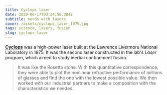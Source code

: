 ```yaml
---
title: Cyclops laser
date: 2020-06-17T03:24:56.384Z
subtitle: nerds with lasers
cover: /assets/cyclops_laser_1975.jpg
tags: science, lasers, fusion
slug: cyclops-laser
---
```


**[Cyclops](https://en.wikipedia.org/wiki/Cyclops_laser)** was a high-power laser built at the Lawrence Livermore National Laboratory in 1975. It was the second laser constructed in the lab's *Laser* program, which aimed to study inertial confinement fusion.


> It was like the Rosetta stone. With this quantitative correspondence, they were able to plot the nonlinear refractive performance of millions of glasses and find the one with the lowest possible value. We then worked with our industrial partners to make a composition with the characteristics we needed.
